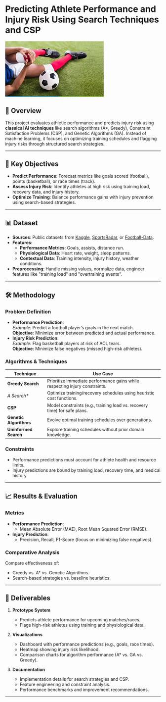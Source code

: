 # Predicting Athlete Performance and Injury Risk Using Search Techniques and CSP

![Alt text](image.png) 

## 📖 Overview
This project evaluates athletic performance and predicts injury risk using **classical AI techniques** like search algorithms (A*, Greedy), Constraint Satisfaction Problems (CSP), and Genetic Algorithms (GA). Instead of machine learning, it focuses on optimizing training schedules and flagging injury risks through structured search strategies.

---

## 🎯 Key Objectives
- **Predict Performance**: Forecast metrics like goals scored (football), points (basketball), or race times (track).
- **Assess Injury Risk**: Identify athletes at high risk using training load, recovery data, and injury history.
- **Optimize Training**: Balance performance gains with injury prevention using search-based strategies.

---

## 📊 Dataset
- **Sources**: Public datasets from [Kaggle](https://www.kaggle.com/), [SportsRadar](https://www.sportradar.com/), or [Football-Data](https://www.football-data.co.uk/).
- **Features**:
  - **Performance Metrics**: Goals, assists, distance run.
  - **Physiological Data**: Heart rate, weight, sleep patterns.
  - **Contextual Data**: Training intensity, injury history, weather conditions.
- **Preprocessing**: Handle missing values, normalize data, engineer features like "training load" and "overtraining events".

---

## 🛠️ Methodology
### Problem Definition
- **Performance Prediction**:  
  *Example:* Predict a football player’s goals in the next match.  
  **Objective**: Minimize error between predicted and actual performance.
- **Injury Risk Prediction**:  
  *Example:* Flag basketball players at risk of ACL tears.  
  **Objective**: Minimize false negatives (missed high-risk athletes).

### Algorithms & Techniques
| Technique               | Use Case                                                                 |
|-------------------------|--------------------------------------------------------------------------|
| **Greedy Search**       | Prioritize immediate performance gains while respecting injury constraints. |
| **A* Search**           | Optimize training/recovery schedules using heuristic cost functions.    |
| **CSP**                 | Model constraints (e.g., training load vs. recovery time) for safe plans.|
| **Genetic Algorithms**  | Evolve optimal training schedules over generations.                     |
| **Uninformed Search**   | Explore training schedules without prior domain knowledge.              |

### Constraints
- Performance predictions must account for athlete health and resource limits.
- Injury predictions are bound by training load, recovery time, and medical history.

---

## 📈 Results & Evaluation
### Metrics
- **Performance Prediction**:  
  - Mean Absolute Error (MAE), Root Mean Squared Error (RMSE).  
- **Injury Prediction**:  
  - Precision, Recall, F1-Score (focus on minimizing false negatives).  

### Comparative Analysis
Compare effectiveness of:
- Greedy vs. A* vs. Genetic Algorithms.
- Search-based strategies vs. baseline heuristics.

---

## 🚀 Deliverables
1. **Prototype System**  
   - Predicts athlete performance for upcoming matches/races.  
   - Flags high-risk athletes using training and physiological data.  

2. **Visualizations**  
   - Dashboard with performance predictions (e.g., goals, race times).  
   - Heatmap showing injury risk likelihood.  
   - Comparison charts for algorithm performance (A* vs. GA vs. Greedy).  

3. **Documentation**  
   - Implementation details for search strategies and CSP.  
   - Feature engineering and constraint analysis.  
   - Performance benchmarks and improvement recommendations.  

---

